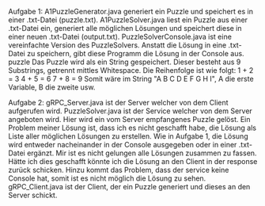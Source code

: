 Aufgabe 1:
A1PuzzleGenerator.java    generiert ein Puzzle und speichert es in einer .txt-Datei (puzzle.txt).
A1PuzzleSolver.java       liest ein Puzzle aus einer .txt-Datei ein, generiert alle möglichen Lösungen und speichert diese in einer neuen .txt-Datei (output.txt).
PuzzleSolverConsole.java  ist eine vereinfachte Version des PuzzleSolvers. Anstatt die Lösung in eine .txt-Datei zu speichern, gibt diese Programm die Lösung in der                               Console aus.
puzzle                    Das Puzzle wird als ein String gespeichert. Dieser besteht aus 9 Substrings, getrennt mittles Whitespace. Die Reihenfolge ist wie folgt:
                          1 + 2 = 3
                          4 + 5 = 6
                          7 + 8 = 9
                          Somit wäre im String "A B C D E F G H I", A die erste Variable, B die zweite usw.
                          
                          
Aufgabe 2:
gRPC_Server.java          ist der Server welcher von dem Client aufgerufen wird.
PuzzleSolver.java         ist der Service welcher von dem Server angeboten wird. Hier wird ein vom Server empfangenes Puzzle gelöst. 
                          Ein Problem meiner Lösung ist, dass ich es nicht geschafft habe, die Lösung als Liste aller möglichen Lösungen zu erstellen. Wie in Aufgabe 1,                           die Lösung wird entweder nacheinander in der Console ausgegeben oder in einer .txt-Datei ergänzt. Mir ist es nicht gelungen alle Lösungen                                 zusammen zu fassen. Hätte ich dies geschafft könnte ich die Lösung an den Client in der response zurück schicken. Hinzu kommt das Problem, dass                           der service keine Console hat, somit ist es nicht möglich die Lösung zu sehen.
gRPC_Client.java          ist der Client, der ein Puzzle generiert und dieses an den Server schickt.
